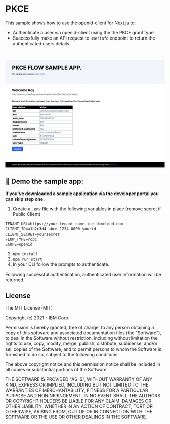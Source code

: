 # PKCE

This sample shows how to use the openid-client for Next.js to:
 - Authenticate a user via openid-client using the the PKCE grant type.
 - Successfully make an API request to `userinfo` endpoint to return the authenticated users details.

<br>

![screenshot](screenshot.png)

## :rocket: Demo the sample app:
**If you've downloaded a sample application via the developer portal you can skip step one.**
1. Create a `.env` file with the following variables in place (remove secret if Public Client)
```
TENANT_URL=https://your-tenant-name.ice.ibmcloud.com
CLIENT_ID=a1b2c3d4-abcd-1234-0000-yourid
CLIENT_SECRET=yoursecret
FLOW_TYPE=ropc
SCOPE=openid
```

2. `npm install`
3. `npm run start`
4. In your CLI follow the prompts to authenticate.

Following successful authentication, authenticated user information will be returned.

## License

The MIT License (MIT)

Copyright (c) 2021 - IBM Corp.

Permission is hereby granted, free of charge, to any person obtaining a copy of this software and associated documentation files (the "Software"), to deal in the Software without restriction, including without limitation the rights to use, copy, modify, merge, publish, distribute, sublicense, and/or sell copies of the Software, and to permit persons to whom the Software is furnished to do so, subject to the following conditions:

The above copyright notice and this permission notice shall be included in all copies or substantial portions of the Software.

THE SOFTWARE IS PROVIDED "AS IS", WITHOUT WARRANTY OF ANY KIND, EXPRESS OR IMPLIED, INCLUDING BUT NOT LIMITED TO THE WARRANTIES OF MERCHANTABILITY, FITNESS FOR A PARTICULAR PURPOSE AND NONINFRINGEMENT. IN NO EVENT SHALL THE AUTHORS OR COPYRIGHT HOLDERS BE LIABLE FOR ANY CLAIM, DAMAGES OR OTHER LIABILITY, WHETHER IN AN ACTION OF CONTRACT, TORT OR OTHERWISE, ARISING FROM, OUT OF OR IN CONNECTION WITH THE SOFTWARE OR THE USE OR OTHER DEALINGS IN THE SOFTWARE.